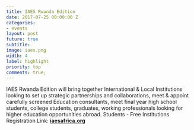 ```yaml
---
title: IAES Rwanda Edition
date: 2017-07-25 00:00:00 Z
categories:
- events
layout: post
future: true
subtitle: 
image: iaes.png
width: 4
label: highlight
priority: top
comments: true;
---
```


IAES Rwanda Edition will bring together International & Local Institutions looking to set up strategic partnerships and collaborations, meet & appoint carefully screened Education consultants, meet final year high school students, college students, graduates, working professionals looking for higher education opportunities abroad.
Students - Free
Institutions Registration Link: **<a href="http://www.iaesafrica.org/50-countries-tour/" target="_blank">iaesafrica.org</a>**
